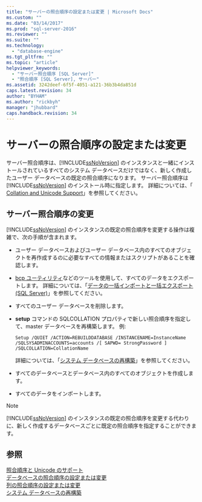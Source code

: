 ```yaml
---
title: "サーバーの照合順序の設定または変更 | Microsoft Docs"
ms.custom: ""
ms.date: "03/14/2017"
ms.prod: "sql-server-2016"
ms.reviewer: ""
ms.suite: ""
ms.technology: 
  - "database-engine"
ms.tgt_pltfrm: ""
ms.topic: "article"
helpviewer_keywords: 
  - "サーバー照合順序 [SQL Server]"
  - "照合順序 [SQL Server], サーバー"
ms.assetid: 3242deef-6f5f-4051-a121-36b3b4da851d
caps.latest.revision: 34
author: "BYHAM"
ms.author: "rickbyh"
manager: "jhubbard"
caps.handback.revision: 34
---
```

# サーバーの照合順序の設定または変更
  サーバー照合順序は、[!INCLUDE[ssNoVersion](../../includes/ssnoversion-md.md)] のインスタンスと一緒にインストールされているすべてのシステム データベースだけではなく、新しく作成したユーザー データベースの既定の照合順序になります。 サーバー照合順序は [!INCLUDE[ssNoVersion](../../includes/ssnoversion-md.md)] のインストール時に指定します。 詳細については、「 [Collation and Unicode Support](../../relational-databases/collations/collation-and-unicode-support.md)」を参照してください。  
  
## サーバー照合順序の変更  
 [!INCLUDE[ssNoVersion](../../includes/ssnoversion-md.md)] のインスタンスの既定の照合順序を変更する操作は複雑で、次の手順が含まれます。  
  
-   ユーザー データベースおよびユーザー データベース内のすべてのオブジェクトを再作成するのに必要なすべての情報またはスクリプトがあることを確認します。  
  
-   [bcp ユーティリティ](../../tools/bcp-utility.md)などのツールを使用して、すべてのデータをエクスポートします。 詳細については、「[データの一括インポートと一括エクスポート &#40;SQL Server&#41;](../../relational-databases/import-export/bulk-import-and-export-of-data-sql-server.md)」を参照してください。  
  
-   すべてのユーザー データベースを削除します。  
  
-   **setup** コマンドの SQLCOLLATION プロパティで新しい照合順序を指定して、master データベースを再構築します。 例:  
  
    ```  
    Setup /QUIET /ACTION=REBUILDDATABASE /INSTANCENAME=InstanceName   
    /SQLSYSADMINACCOUNTS=accounts /[ SAPWD= StrongPassword ]   
    /SQLCOLLATION=CollationName  
    ```  
  
     詳細については、「[システム データベースの再構築](../../relational-databases/databases/rebuild-system-databases.md)」を参照してください。  
  
-   すべてのデータベースとデータベース内のすべてのオブジェクトを作成します。  
  
-   すべてのデータをインポートします。  
  
> [!NOTE]  
>  [!INCLUDE[ssNoVersion](../../includes/ssnoversion-md.md)] のインスタンスの既定の照合順序を変更する代わりに、新しく作成するデータベースごとに既定の照合順序を指定することができます。  
  
## 参照  
 [照合順序と Unicode のサポート](../../relational-databases/collations/collation-and-unicode-support.md)   
 [データベースの照合順序の設定または変更](../../relational-databases/collations/set-or-change-the-database-collation.md)   
 [列の照合順序の設定または変更](../../relational-databases/collations/set-or-change-the-column-collation.md)   
 [システム データベースの再構築](../../relational-databases/databases/rebuild-system-databases.md)  
  
  